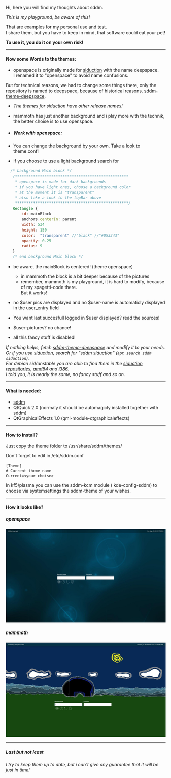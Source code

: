 Hi, here you will find my thoughts about sddm.

_This is my playground, be aware of this!_

That are examples for my personal use and test.  
I share them, but you have to keep in mind, that software could eat your pet!

__To use it, you do it on your own risk!__

---

#### Now some Words to the themes:

- openspace is originally made for [siduction](https://siduction.org "siduction homepage") with the name deepspace.  
  I renamed it to "openspace" to avoid name confusions.

 But for technical reasons, we had to change some things there, only the repository is named to deepspace, because of historical reasons.
 [sddm-theme-deepspace](https://github.com/siduction/sddm-theme-deepspace "the side on github").

 - _The themes for siduction have other release names!_

- mammoth has just another background and i play more with the technik,  
  the better choise is to use openspace.
- ##### Work with openspace:
 - You can change the background by your own. Take a look to theme.conf!
 - If you choose to use a light background search for
 
 ```qml
   /* background Main block */    
    /************************************************** 
     * openspace is made for dark backgrounds
     * if you have light ones, choose a background color
     * at the moment it is "transparent"
     * also take a look to the topBar above
     **************************************************/ 
    Rectangle {
        id: mainBlock
        anchors.centerIn: parent
        width: 534
        height: 150
        color:  "transparent" //"black" //"#053343"
        opacity: 0.25
        radius: 9
    }
    /* end background Main block */
```
 - be aware, the mainBlock is centered! (theme openspace) 
    - in mammoth the block is a bit deeper because of the pictures
    - remember, mammoth is my playground, it is hard to modify, because of my spagetti-code there.  
      But it works!
 

- no $user pics are displayed and no $user-name is automaticly displayed in the user_entry field  
 - You want last succesfull logged in $user displayed? read the sources!
 - $user-pictures? no chance!
 
- all this fancy stuff is disabled!

_If nothing helps, fetch 
[sddm-theme-deepspace](https://github.com/siduction/sddm-theme-deepspace "the side on github")
and modify it to your needs.  
Or if you use [siduction](https://siduction.org "siduction homepage"), search for "sddm siduction" (`apt search sddm siduction`).  
For debian sid/unstable you are able to find them in the [siduction repositories](http://packages.siduction.org/ "packages.siduction.org/"), [amd64](http://packages.siduction.org/?Repositories:extra_amd64 "amd64") and [i386](http://packages.siduction.org/?Repositories:extra_i386 "i386").  
I told you, it is nearly the same, no fancy stuff and so on._

---

#### What is needed:

- [sddm](https://github.com/sddm/sddm "sddm")
- QtQuick 2.0 (normaly it should be automagicly installed together with sddm)
- QtGraphicalEffects 1.0 (qml-module-qtgraphicaleffects)

---

#### How to install?

 Just copy the theme folder to /usr/share/sddm/themes/
 
 Don't forget to edit in /etc/sddm.conf

 ```
 [Theme]
 # Current theme name
 Current=<your choise>
```
In kf5/plasma you can use the sddm-kcm module ( kde-config-sddm) to choose via systemsettings the sddm-theme of your wishes.
 
---
 
#### How it looks like?

##### openspace
![alt openspace-preview](https://github.com/hhl/hhl/blob/master/sddm-themes-hhl/openspace/images/preview.jpg "sddm-theme-openspace preview")

##### mammoth
![alt mammoth-preview](https://github.com/hhl/hhl/blob/master/sddm-themes-hhl/mammoth/images/preview.jpg "sddm-theme-mammoth preview")

---

##### Last but not least
 
_I try to keep them up to date, but i can't give any guarantee that it will be just in time!_
